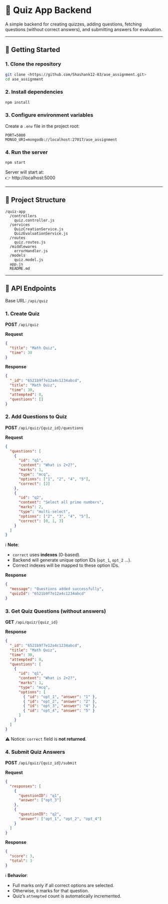 # 📘 Quiz App Backend

A simple backend for creating quizzes, adding questions, fetching questions (without correct answers), and submitting answers for evaluation.

---

## 🚀 Getting Started

### 1. Clone the repository
```bash
git clone <https://github.com/Shashank12-03/ase_assignment.git>
cd ase_assignment
```

### 2. Install dependencies
```bash
npm install
```

### 3. Configure environment variables
Create a `.env` file in the project root:
```env
PORT=5000
MONGO_URI=mongodb://localhost:27017/ase_assignment
```

### 4. Run the server
```bash
npm start
```

Server will start at:  
👉 http://localhost:5000

---

## 📂 Project Structure
```
/quiz-app
  /controllers
    quiz.controller.js
  /services
    QuizCreationService.js
    QuizEvaluationService.js
  /routes
    quiz.routes.js
  /middlewares
    errorHandler.js
  /models
    quiz.model.js
  app.js
  README.md
```

---

## 🔗 API Endpoints

Base URL: `/api/quiz`

### 1. Create Quiz
**POST** `/api/quiz`  

**Request**
```json
{
  "title": "Math Quiz",
  "time": 30
}
```

**Response**
```json
{
  "_id": "6521b9f7e12a4c1234abcd",
  "title": "Math Quiz",
  "time": 30,
  "attempted": 0,
  "questions": []
}
```

### 2. Add Questions to Quiz
**POST** `/api/quiz/{quiz_id}/questions`  

**Request**
```json
{
  "questions": [
    {
      "id": "q1",
      "content": "What is 2+2?",
      "marks": 1,
      "type": "mcq",
      "options": ["1", "2", "4", "5"],
      "correct": [2]
    },
    {
      "id": "q2",
      "content": "Select all prime numbers",
      "marks": 2,
      "type": "multi-select",
      "options": ["2", "3", "4", "5"],
      "correct": [0, 1, 3]
    }
  ]
}
```

ℹ️ **Note**:  
- `correct` uses **indexes** (0-based).  
- Backend will generate unique option IDs (`opt_1`, `opt_2` …).  
- Correct indexes will be mapped to these option IDs.  

**Response**
```json
{
  "message": "Questions added successfully",
  "quizId": "6521b9f7e12a4c1234abcd"
}
```

### 3. Get Quiz Questions (without answers)
**GET** `/api/quiz/{quiz_id}`  

**Response**
```json
{
  "_id": "6521b9f7e12a4c1234abcd",
  "title": "Math Quiz",
  "time": 30,
  "attempted": 0,
  "questions": [
    {
      "id": "q1",
      "content": "What is 2+2?",
      "marks": 1,
      "type": "mcq",
      "options": [
        { "id": "opt_1", "answer": "1" },
        { "id": "opt_2", "answer": "2" },
        { "id": "opt_3", "answer": "4" },
        { "id": "opt_4", "answer": "5" }
      ]
    }
  ]
}
```

⚠️ Notice: `correct` field is **not returned**.

### 4. Submit Quiz Answers
**POST** `/api/quiz/{quiz_id}/submit`  

**Request**
```json
{
  "responses": [
    {
      "questionID": "q1",
      "answer": ["opt_3"]
    },
    {
      "questionID": "q2",
      "answer": ["opt_1", "opt_2", "opt_4"]
    }
  ]
}
```

**Response**
```json
{
  "score": 3,
  "total": 3
}
```

ℹ️ **Behavior**:
- Full marks only if all correct options are selected.  
- Otherwise, `0` marks for that question.  
- Quiz’s `attempted` count is automatically incremented.  
